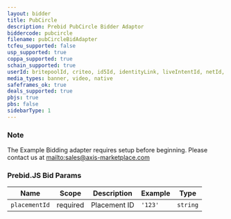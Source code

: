 ```yaml
---
layout: bidder
title: PubCircle
description: Prebid PubCircle Bidder Adaptor
biddercode: pubcircle
filename: pubCircleBidAdapter
tcfeu_supported: false
usp_supported: true
coppa_supported: true
schain_supported: true
userId: britepoolId, criteo, id5Id, identityLink, liveIntentId, netId, parrableId, pubCommonId, unifiedId, lotamePanoramaId, idx, uid2
media_types: banner, video, native
safeframes_ok: true
deals_supported: true
pbjs: true
pbs: false
sidebarType: 1
---
```


### Note

The Example Bidding adapter requires setup before beginning. Please contact us at [mailto:sales@axis-marketplace.com](sales@axis-marketplace.com)

### Prebid.JS Bid Params


| Name          | Scope    | Description           | Example   | Type      |
|---------------|----------|-----------------------|-----------|-----------|
| `placementId` | required | Placement ID          | `'123'`     | `string`  |
